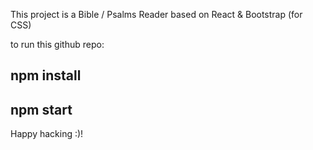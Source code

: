 This project is a Bible / Psalms Reader based on React & Bootstrap (for CSS)

to run this github repo:
## npm install
## npm start

Happy hacking :)!